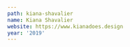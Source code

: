```yaml
---
path: kiana-shavalier
name: Kiana Shavalier
website: https://www.kianadoes.design
year: '2019'
---
```


